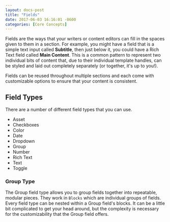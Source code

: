 ```yaml
---
layout: docs-post
title: "Fields"
date: 2017-06-03 16:16:01 -0600
categories: [Core Concepts]
---
```

Fields are the ways that your writers or content editors can fill in the spaces given to them in a section. For example, you might have a field that is a simple text input called **Subtitle**, then just below it, you could have a Rich Text field called **Main Content**. This is a common pattern to represent two individual bits of content that, due to their individual template handles, can be styled and laid out completely separately (or together, it's up to you!).

Fields can be reused throughout multiple sections and each come with customizable options to ensure that your content is consistent.

## Field Types

There are a number of different field types that you can use.

* Asset
* Checkboxes
* Color
* Date
* Dropdown
* Group
* Number
* Rich Text
* Text
* Toggle

### Group Type

The Group field type allows you to group fields together into repeatable, modular pieces. They work in `Blocks` which are individual groups of fields. Every field type can be nested within a Group field's blocks. It can be a little bit complicated to get your head around, but the complexity is necessary for the customizability that the Group field offers.